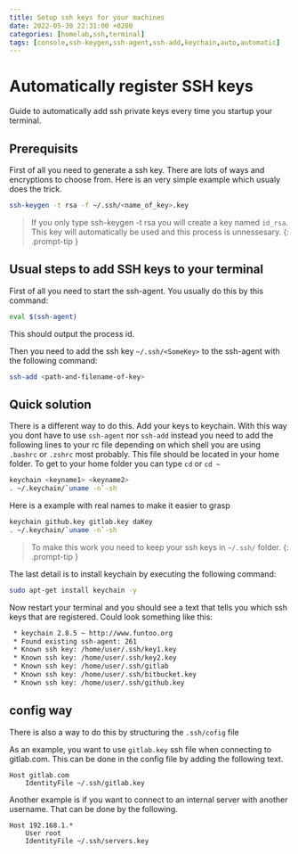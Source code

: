 ```yaml
---
title: Setup ssh keys for your machines
date: 2022-05-30 22:31:00 +0200
categories: [homelab,ssh,terminal]
tags: [console,ssh-keygen,ssh-agent,ssh-add,keychain,auto,automatic]
---
```


# Automatically register SSH keys

Guide to automatically add ssh private keys every time you startup your terminal.

## Prerequisits

First of all you need to generate a ssh key. There are lots of ways and encryptions to choose from. Here is an very simple example which usualy does the trick.

```bash
ssh-keygen -t rsa -f ~/.ssh/<name_of_key>.key
```

> If you only type ssh-keygen -t rsa you will create a key named `id_rsa`. This key will automatically be used and this process is unnessesary.
{: .prompt-tip }

## Usual steps to add SSH keys to your terminal
First of all you need to start the ssh-agent. You usually do this by this command:

```bash
eval $(ssh-agent)
```

This should output the process id.

Then you need to add the ssh key `~/.ssh/<SomeKey>` to the ssh-agent with the following command:

```bash
ssh-add <path-and-filename-of-key>
```

## Quick solution

There is a different way to do this. Add your keys to keychain. With this way you dont have to use `ssh-agent` nor `ssh-add` instead you need to add the following lines to your rc file depending on which shell you are using `.bashrc` or `.zshrc` most probably. This file should be located in your home folder. To get to your home folder you can type `cd` or `cd ~`

```bash
keychain <keyname1> <keyname2>
. ~/.keychain/`uname -n`-sh
```

Here is a example with real names to make it easier to grasp

```bash
keychain github.key gitlab.key daKey
. ~/.keychain/`uname -n`-sh
```

> To make this work you need to keep your ssh keys in `~/.ssh/` folder.
{: .prompt-tip }

The last detail is to install keychain by executing the following command:

```bash
sudo apt-get install keychain -y
```

Now restart your terminal and you should see a text that tells you which ssh keys that are registered. Could look something like this:

```bash
 * keychain 2.8.5 ~ http://www.funtoo.org
 * Found existing ssh-agent: 261
 * Known ssh key: /home/user/.ssh/key1.key
 * Known ssh key: /home/user/.ssh/key2.key
 * Known ssh key: /home/user/.ssh/gitlab
 * Known ssh key: /home/user/.ssh/bitbucket.key
 * Known ssh key: /home/user/.ssh/github.key
```

## config way

There is also a way to do this by structuring the `.ssh/cofig` file

As an example, you want to use `gitlab.key` ssh file when connecting to gitlab.com. This can be done in the config file by adding the following text.

```
Host gitlab.com
    IdentityFile ~/.ssh/gitlab.key
```

Another example is if you want to connect to an internal server with another username. That can be done by the following.

```
Host 192.168.1.*
    User root
    IdentityFile ~/.ssh/servers.key
```
